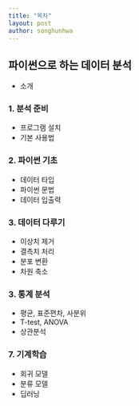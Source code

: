 ```yaml
---
title: "목차"
layout: post
author: songhunhwa
---
```


## 파이썬으로 하는 데이터 분석
 - 소개

### 1. 분석 준비
 - 프로그램 설치
 - 기본 사용법 
	
### 2. 파이썬 기초 
 - 데이터 타입
 - 파이썬 문법
 - 데이터 입출력

### 3. 데이터 다루기
 - 이상치 제거
 - 결측치 처리
 - 분포 변환
 - 차원 축소

### 3. 통계 분석
 - 평균, 표준편차, 사분위 
 - T-test, ANOVA 
 - 상관분석

### 7. 기계학습
 - 회귀 모델
 - 분류 모델
 - 딥러닝
